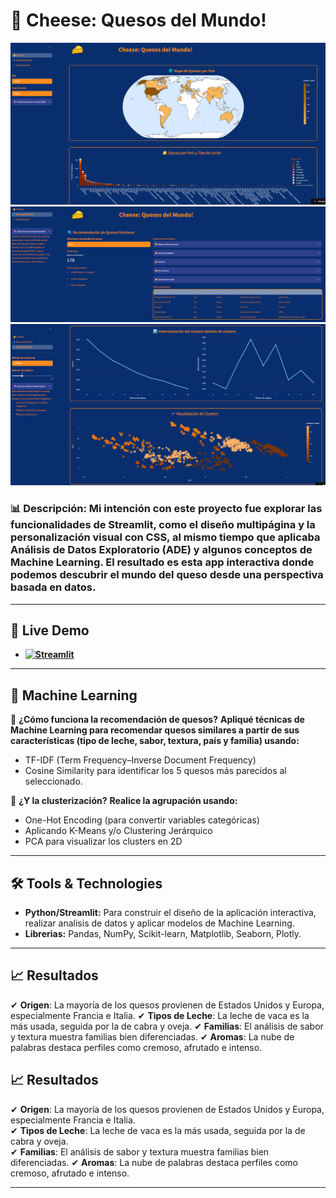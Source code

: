 # 🧀 Cheese: Quesos del Mundo!

<p align="center">
  <img src="images/cheese1.png" alt="Dashboard Preview" width="700"/>
  <img src="images/cheese2.png" alt="Dashboard Preview" width="700"/>
  <img src="images/cheese3.png" alt="Dashboard Preview" width="700"/>
</p>

### **📊 Descripción**: Mi intención con este proyecto fue explorar las funcionalidades de Streamlit, como el diseño multipágina y la personalización visual con CSS, al mismo tiempo que aplicaba Análisis de Datos Exploratorio (ADE) y algunos conceptos de Machine Learning. El resultado es esta app interactiva donde podemos descubrir el mundo del queso desde una perspectiva basada en datos.

---

## 🚀 Live Demo  
- **[![Streamlit](https://img.shields.io/badge/Streamlit-App-FF4B4B?style=for-the-badge&logo=streamlit&logoColor=white)](https://cheese-quesos.streamlit.app/)**

---

## 🤖 Machine Learning  
🧠 **¿Cómo funciona la recomendación de quesos?**
**Apliqué técnicas de Machine Learning para recomendar quesos similares a partir de sus características (tipo de leche, sabor, textura, país y familia) usando:**
 - TF-IDF (Term Frequency–Inverse Document Frequency)
 - Cosine Similarity para identificar los 5 quesos más parecidos al seleccionado.

🧠 **¿Y la clusterización?**
**Realice la agrupación usando:**
 - One-Hot Encoding (para convertir variables categóricas)
 - Aplicando K-Means y/o Clustering Jerárquico
 - PCA para visualizar los clusters en 2D

---

## 🛠️ Tools & Technologies  
- **Python/Streamlit:** Para construir el diseño de la aplicación interactiva, realizar analisis de datos y aplicar modelos de Machine Learning.  
- **Librerias:** Pandas, NumPy, Scikit-learn, Matplotlib, Seaborn, Plotly.  

---

## 📈 Resultados  
✔ **Origen**: La mayoría de los quesos provienen de Estados Unidos y Europa, especialmente Francia e Italia.
✔ **Tipos de Leche**: La leche de vaca es la más usada, seguida por la de cabra y oveja.
✔ **Familias**: El análisis de sabor y textura muestra familias bien diferenciadas.
✔ **Aromas**: La nube de palabras destaca perfiles como cremoso, afrutado e intenso.

## 📈 Resultados  
✔ **Origen**: La mayoría de los quesos provienen de Estados Unidos y Europa, especialmente Francia e Italia.  
✔ **Tipos de Leche**: La leche de vaca es la más usada, seguida por la de cabra y oveja.  
✔ **Familias**: El análisis de sabor y textura muestra familias bien diferenciadas.
✔ **Aromas**: La nube de palabras destaca perfiles como cremoso, afrutado e intenso. 

---